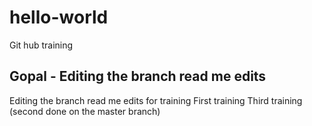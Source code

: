 # hello-world
Git hub training
## Gopal - Editing the branch read me edits
Editing the branch read me edits for training
First training
Third training (second done on the master branch)
